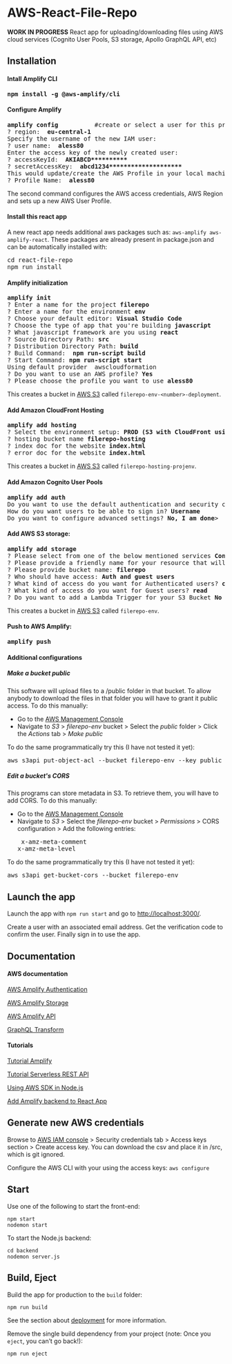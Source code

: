 # AWS-React-File-Repo 

**WORK IN PROGRESS**
React app for uploading/downloading files using AWS cloud services (Cognito User Pools, S3 storage, Apollo GraphQL API, etc)

<!--
DONE 20191017: downloadable files in ProjectList by setting public folder as public in aws console.
TODO: test what I wrote in README > Additional configurations , in particular the bucket name
TODO: no download for private files

TODO: metadata; the get method in my Storage.js returns the whole object, I would just need the metadata. apparently, one can use AWS.S3.headObject but i do not know how. https://docs.aws.amazon.com/AWSJavaScriptSDK/latest/AWS/S3.html
  See code in ProjectList using AWS.S3 (configuration to be fixed)


TODO
* Greetings bar: put sign out in navbar
* Greetings bar: username is ugly. Auth.updateUserAttributes(user, {
    'email': 'me@anotherdomain.com',
    'family_name': 'Lastname'
    });
* check if I should use AWS.S3 
* query files by metadata
-->

## Installation
#### Intall Amplify CLI
<pre>
<b>npm install -g @aws-amplify/cli</b>
</pre>

#### Configure Amplify
<pre>
<b>amplify config</b>          #create or select a user for this project (e.g. 'myapp')
? region:  <b>eu-central-1</b>
Specify the username of the new IAM user:
? user name:  <b>aless80</b>
Enter the access key of the newly created user:
? accessKeyId:  <b>AKIABCD**********</b>
? secretAccessKey:  <b>abcd1234********************</b>
This would update/create the AWS Profile in your local machine
? Profile Name:  <b>aless80</b>
</pre>

The second command configures the AWS access credentials, AWS Region and sets up a new AWS User Profile.

#### Install this react app

A new react app needs additional aws packages such as: 
```aws-amplify aws-amplify-react```. These packages are already present in package.json and can be automatically installed with:

<pre>
cd react-file-repo
npm run install
</pre>

#### Amplify initialization
<pre>
<b>amplify init</b>
? Enter a name for the project <b>filerepo</b>
? Enter a name for the environment <b>env</b>
? Choose your default editor: <b>Visual Studio Code</b>
? Choose the type of app that you're building <b>javascript</b>
? What javascript framework are you using <b>react</b>
? Source Directory Path: <b>src</b>
? Distribution Directory Path: <b>build</b>
? Build Command:  <b>npm run-script build</b>
? Start Command: <b>npm run-script start</b>
Using default provider  awscloudformation
? Do you want to use an AWS profile? <b>Yes</b>
? Please choose the profile you want to use <b>aless80</b>
</pre>

This creates a bucket in [AWS S3](https://s3.console.aws.amazon.com/s3) called `filerepo-env-<number>-deployment`.

#### Add Amazon CloudFront Hosting
<pre>
<b>amplify add hosting</b>
? Select the environment setup: <b>PROD (S3 with CloudFront using HTTPS)</b>
? hosting bucket name <b>filerepo-hosting</b>
? index doc for the website <b>index.html</b>
? error doc for the website <b>index.html</b>
</pre>

This creates a bucket in [AWS S3](https://s3.console.aws.amazon.com/s3) called `filerepo-hosting-projenv`.

#### Add Amazon Cognito User Pools
<pre>
<b>amplify add auth</b>
Do you want to use the default authentication and security configuration? <b>Default configuration</b>
How do you want users to be able to sign in? <b>Username</b>
Do you want to configure advanced settings? <b>No, I am done</b>>
</pre>

#### Add AWS S3 storage:
<pre>
<b>amplify add storage</b>
? Please select from one of the below mentioned services <b>Content (Images, audio, video, etc.)</b>
? Please provide a friendly name for your resource that will be used to label this category in the project: <b>filerepo</b>
? Please provide bucket name: <b>filerepo</b>
? Who should have access: <b>Auth and guest users</b>
? What kind of access do you want for Authenticated users? <b>create/update, read, delete</b>
? What kind of access do you want for Guest users? <b>read</b>
? Do you want to add a Lambda Trigger for your S3 Bucket <b>No</b>
</pre>

This creates a bucket in [AWS S3](https://s3.console.aws.amazon.com/s3) called `filerepo-env`.

<!--
#### Add an Apollo GraphQL API
<pre>
<b>amplify add api</b>
? Please select from one of the below mentioned services <b>GraphQL</b>
? Provide API name: <b>filerepo</b>
? Choose an authorization type for the API </b>Amazon Cognito User Pool </b>
Use a Cognito user pool configured as a part of this project</b>
? Do you have an annotated GraphQL schema? <b>No</b>
? Do you want a guided schema creation? <b>Yes</b>
? What best describes your project: <b>Single object with fields (e.g., “Todo” with ID, name, description)</b>
? Do you want to edit the schema now? <b>No</b>
</pre>

The API schema stored in `amplify/backend/api/file-repo/schema.graphql` can be modified and updated on the cloud using ```amplify push```.

Open the [AWS AppSync web console](https://console.aws.amazon.com/appsync) and click on the `filerepo-env` API where you can run queries or edit the schema. To run queries, log in with User Pools using ClientId from `src/aws-exports.js`.

The schema used for this project is: 
```
type Project @model {
  id: ID!
  user: String!
  name: String!
  language: String
  description: String
  created_at: Int
}
```
Examples of GraphQL mutations: 
```
mutation addProj {
    createProject(input:{name:"First Project", user:"aless80", description:"Test"}) {
        id
        user
        name
    }
}

mutation updateProj {
    updateProject(input:{id:"1", language:"Python"}) {
        id
        user
        name
        language
    }
}
```

Examples of GraphQL queries: 

```
query myQuery {
  listProjects {
    items{
      id
      name
      description
    }
  }
}

query getIt {
  getProject(id: 1) {
    id
    name
  }
}
```
-->

<!--
#### Add a REST API: 
<pre>
<b>amplify add api</b>
? Please select from one of the below mentioned services <b>REST</b>
? Provide a friendly name for your resource to be used as a label for this category in the project: <b>restapi</b>
? Provide a path (e.g., /items) <b>/projects</b>
? Choose a Lambda source Create a new Lambda function
? Provide a friendly name for your resource to be used as a label for this category in the project: <b>restfunction</b>
? Provide the AWS Lambda function name: <b>restfunction</b>


? Choose the function template that you want to use:
 <b>CRUD function for Amazon DynamoDB table (Integration with Amazon API Gateway and Amazon DynamoDB)</b>
? Choose a DynamoDB data source option <b>Create a new DynamoDB table</b>

Welcome to the NoSQL DynamoDB database wizard
This wizard asks you a series of questions to help determine how to set up your NoSQL database table.

? Please provide a friendly name for your resource that will be used to label this category in the project: <b>dynamoDB</b>
? Please provide table name: <b>projectTable</b>

You can now add columns to the table.

? What would you like to name this column: <b>user_id</b>
? Please choose the data type: <b>string</b>
? Would you like to add another column? <b>Yes</b>
? What would you like to name this column: <b>language</b>
? Please choose the data type: <b>string</b>
? Would you like to add another column? <b>Yes</b>
? What would you like to name this column: <b>permission</b>
? Please choose the data type: <b>string</b>
? Would you like to add another column? <b>Yes</b>
? What would you like to name this column: <b>created_at</b>
? Please choose the data type: <b>number</b>
? Would you like to add another column? <b>Yes</b>
? What would you like to name this column: <b>Comment</b>
? Please choose the data type: <b>string</b>
? Would you like to add another column? <b>Yes</b>
? What would you like to name this column: <b>file</b>
? Please choose the data type: <b>string</b>
? Would you like to add another column? <b>Yes</b>
? What would you like to name this column: <b>edited</b>
? Please choose the data type: <b>number</b>
? Would you like to add another column? <b>No</b>
? Please choose partition key for the table: <b>user_id</b>
? Do you want to add a sort key to your table? <b>Yes</b>
? Please choose sort key for the table: <b>created_at</b>
? Do you want to add global secondary indexes to your table? <b>No</b>
? Do you want to add a Lambda Trigger for your Table? <b>No</b>
Succesfully added DynamoDb table locally
? Do you want to access other resources created in this project from your Lambda function? <b>No</b>
? Do you want to edit the local lambda function now? <b>No</b>
Succesfully added the Lambda function locally
? Restrict API access <b>Yes</b>
? Who should have access? <b>Authenticated users only</b>
? What kind of access do you want for Authenticated users? <b>create, read</b>
? Do you want to add another path? <b>No</b>
Successfully added resource restapi locally
</pre>

The code for the lambda function implementing the API is located at ```react-file-repo/amplify/backend/function/restfunction/src/app.js```.

.... In the AWS console the API Gateway should show the API Gateway with your given name listed here. Click on your API and it opens detail page of that API. In the navigation breadcrump, there will be the name of your API like “caltrack”, note down this string, we will need that to call this API from our app.
-->
#### Push to AWS Amplify: 

<pre>
<b>amplify push</b>
</pre>


#### Additional configurations
##### Make a bucket public
This software will upload files to a /public folder in that bucket. To allow anybody to download the files in that folder you will have to grant it public access. To do this manually: 
* Go to the [AWS Management Console](https://www.google.com/url?sa=t&rct=j&q=&esrc=s&source=web&cd=1&cad=rja&uact=8&ved=2ahUKEwin9ZnQwK3kAhUNkMMKHSyBAcQQFjAAegQIERAC&url=https%3A%2F%2Faws.amazon.com%2Fconsole%2F&usg=AOvVaw3L5ZM1L-1k3SwMWi6qm9p5)
* Navigate to _S3_ > _filerepo-env_ bucket > Select the _public_ folder > Click the _Actions_ tab > _Make public_

To do the same programmatically try this (I have not tested it yet):
<pre>
aws s3api put-object-acl --bucket filerepo-env --key public --acl public-read
</pre>
<!--
TODO: bucket ok? I download from href={`https://ccsestoragebucket-env.s3.eu-central-1.amazonaws.com/public/${file.key}
-->

##### Edit a bucket's CORS
This programs can store metadata in S3. To retrieve them, you will have to add CORS. To do this manually: 
* Go to the [AWS Management Console](https://www.google.com/url?sa=t&rct=j&q=&esrc=s&source=web&cd=1&cad=rja&uact=8&ved=2ahUKEwin9ZnQwK3kAhUNkMMKHSyBAcQQFjAAegQIERAC&url=https%3A%2F%2Faws.amazon.com%2Fconsole%2F&usg=AOvVaw3L5ZM1L-1k3SwMWi6qm9p5)
* Navigate to _S3_ > Select the _filerepo-env_ bucket > _Permissions_ > CORS configuration > Add the following entries: 
&nbsp;<pre>
<ExposeHeader>x-amz-meta-comment</ExposeHeader>
<ExposeHeader>x-amz-meta-level</ExposeHeader>
</pre>

To do the same programmatically try this (I have not tested it yet):

<pre>
aws s3api get-bucket-cors --bucket filerepo-env
</pre>



## Launch the app
Launch the app with ```npm run start``` and go to [http://localhost:3000/](http://localhost:3000/).

Create a user with an associated email address. Get the verification code to confirm the user. Finally sign in to use the app.

## Documentation

#### AWS documentation
[AWS Amplify Authentication](https://aws-amplify.github.io/docs/js/authentication)

[AWS Amplify Storage](https://aws-amplify.github.io/docs/js/storage)

[AWS Amplify API](https://aws-amplify.github.io/docs/ios/api)

[GraphQL Transform](https://aws-amplify.github.io/docs/cli-toolchain/graphql)

#### Tutorials

[Tutorial Amplify](https://read.acloud.guru/build-your-own-multi-user-photo-album-app-with-react-graphql-and-aws-amplify-18d9cfe27f60)

[Tutorial Serverless REST API](https://read.acloud.guru/serverless-functions-in-depth-507439b4be88)

[Using AWS SDK in Node.js](https://docs.aws.amazon.com/sdk-for-javascript/v2/developer-guide/getting-started-nodejs.html)

[Add Amplify backend to React App](https://hnp.dev/Beginner-Guide-How-to-add-Aplify-backend-to-your-React-project-with-ease/)


## Generate new AWS credentials
Browse to [AWS IAM console](https://console.aws.amazon.com/iam/home#/users/aless80?section=security_credentials) > Security credentials tab > Access keys section > Create access key. You can download the csv and place it in /src, which is git ignored. 

Configure the AWS CLI with your using the access keys: ```aws configure``` 


## Start
Use one of the following to start the front-end: 

```
npm start
nodemon start
```

To start the Node.js backend:

```
cd backend
nodemon server.js
```

## Build, Eject

Build the app for production to the `build` folder:
```
npm run build
```

See the section about [deployment](https://facebook.github.io/create-react-app/docs/deployment) for more information.

Remove the single build dependency from your project (note: Once you `eject`, you can’t go back!):

```
npm run eject
```